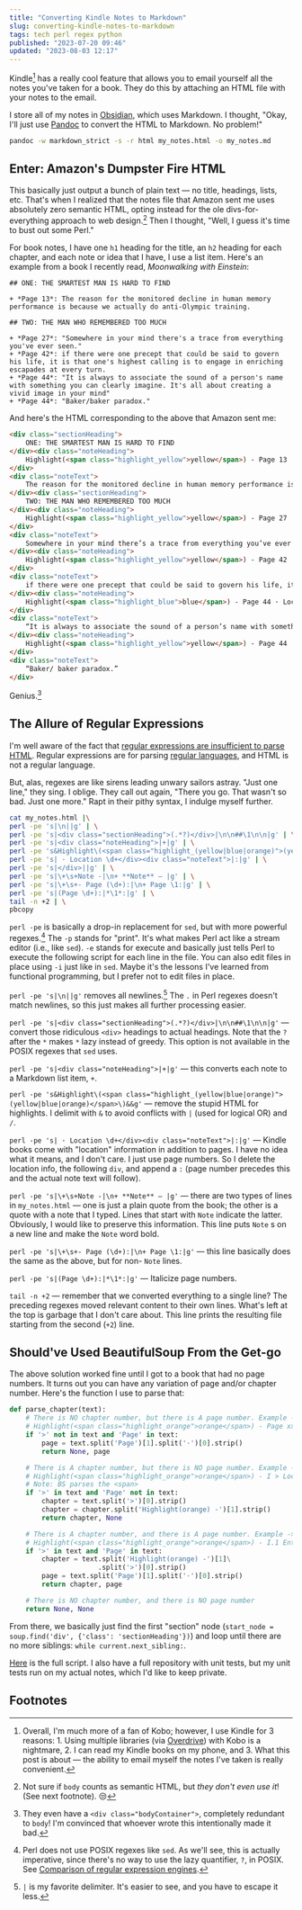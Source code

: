```yaml
---
title: "Converting Kindle Notes to Markdown"
slug: converting-kindle-notes-to-markdown
tags: tech perl regex python
published: "2023-07-20 09:46"
updated: "2023-08-03 12:17"
---
```


Kindle[^1] has a really cool feature that allows you to email yourself all the notes you've taken for a book. They do this by attaching an HTML file with your notes to the email.

I store all of my notes in [Obsidian](https://obsidian.md/), which uses Markdown. I thought, "Okay, I'll just use [Pandoc](https://pandoc.org/) to convert the HTML to Markdown. No problem!"

```bash 
pandoc -w markdown_strict -s -r html my_notes.html -o my_notes.md
```

## Enter: Amazon's Dumpster Fire HTML

This basically just output a bunch of plain text — no title, headings, lists, etc. That's when I realized that the notes file that Amazon sent me uses absolutely zero semantic HTML, opting instead for the ole divs-for-everything approach to web design.[^2] Then I thought, "Well, I guess it's time to bust out some Perl."

For book notes, I have one `h1` heading for the title, an `h2` heading for each chapter, and each note or idea that I have, I use a list item. Here's an example from a book I recently read, *Moonwalking with Einstein*:

```text
## ONE: THE SMARTEST MAN IS HARD TO FIND

+ *Page 13*: The reason for the monitored decline in human memory performance is because we actually do anti-Olympic training.

## TWO: THE MAN WHO REMEMBERED TOO MUCH

+ *Page 27*: "Somewhere in your mind there's a trace from everything you've ever seen."
+ *Page 42*: if there were one precept that could be said to govern his life, it is that one's highest calling is to engage in enriching escapades at every turn.
+ *Page 44*: "It is always to associate the sound of a person's name with something you can clearly imagine. It's all about creating a vivid image in your mind"
+ *Page 44*: "Baker/baker paradox."
```

And here's the HTML corresponding to the above that Amazon sent me:

```html
<div class="sectionHeading">
    ONE: THE SMARTEST MAN IS HARD TO FIND
</div><div class="noteHeading">
    Highlight(<span class="highlight_yellow">yellow</span>) - Page 13 · Location 287
</div>
<div class="noteText">
    The reason for the monitored decline in human memory performance is because we actually do anti-Olympic training.
</div><div class="sectionHeading">
    TWO: THE MAN WHO REMEMBERED TOO MUCH
</div><div class="noteHeading">
    Highlight(<span class="highlight_yellow">yellow</span>) - Page 27 · Location 472
</div>
<div class="noteText">
    Somewhere in your mind there’s a trace from everything you’ve ever seen.”
</div><div class="noteHeading">
    Highlight(<span class="highlight_yellow">yellow</span>) - Page 42 · Location 697
</div>
<div class="noteText">
    if there were one precept that could be said to govern his life, it is that one’s highest calling is to engage in enriching escapades at every turn.
</div><div class="noteHeading">
    Highlight(<span class="highlight_blue">blue</span>) - Page 44 · Location 721
</div>
<div class="noteText">
    “It is always to associate the sound of a person’s name with something you can clearly imagine. It’s all about creating a vivid image in your mind
</div><div class="noteHeading">
    Highlight(<span class="highlight_yellow">yellow</span>) - Page 44 · Location 728
</div>
<div class="noteText">
    “Baker/ baker paradox.”
</div>
```

Genius.[^3]

## The Allure of Regular Expressions

I'm well aware of the fact that [regular expressions are insufficient to parse HTML](https://stackoverflow.com/a/1732454). Regular expressions are for parsing [regular languages](https://en.wikipedia.org/wiki/Regular_grammar), and HTML is not a regular language.

But, alas, regexes are like sirens leading unwary sailors astray. "Just one line," they sing. I oblige. They call out again, "There you go. That wasn't so bad. Just one more." Rapt in their pithy syntax, I indulge myself further.

```bash 
cat my_notes.html |\
perl -pe 's|\n||g' | \
perl -pe 's|<div class="sectionHeading">(.*?)</div>|\n\n##\1\n\n|g' | \
perl -pe 's|<div class="noteHeading">|+|g' | \
perl -pe 's&Highlight\(<span class="highlight_(yellow|blue|orange)">(yellow|blue|orange)</span>\)&&g' | \
perl -pe 's| · Location \d+</div><div class="noteText">|:|g' | \
perl -pe 's|</div>||g' | \
perl -pe 's|\+\s+Note -|\n+ **Note** — |g' | \
perl -pe 's|\+\s+- Page (\d+):|\n+ Page \1:|g' | \
perl -pe 's|(Page \d+):|*\1*:|g' | \
tail -n +2 | \
pbcopy
```

`perl -pe` is basically a drop-in replacement for `sed`, but with more powerful regexes.[^4] The `-p` stands for "print". It's what makes Perl act like a stream editor (i.e., like `sed`). `-e` stands for execute and basically just tells Perl to execute the following script for each line in the file. You can also edit files in place using `-i` just like in `sed`. Maybe it's the lessons I've learned from functional programming, but I prefer not to edit files in place.

`perl -pe 's|\n||g'` removes all newlines.[^5] The `.` in Perl regexes doesn't match newlines, so this just makes all further processing easier.

`perl -pe 's|<div class="sectionHeading">(.*?)</div>|\n\n##\1\n\n|g'` — convert those ridiculous `<div>` headings to actual headings. Note that the `?` after the `*` makes `*` lazy instead of greedy. This option is not available in the POSIX regexes that `sed` uses.

`perl -pe 's|<div class="noteHeading">|+|g'` — this converts each note to a Markdown list item, `+`.

`perl -pe 's&Highlight\(<span class="highlight_(yellow|blue|orange)">(yellow|blue|orange)</span>\)&&g'` — remove the stupid HTML for highlights. I delimit with `&` to avoid conflicts with `|` (used for logical OR) and `/`.

`perl -pe 's| · Location \d+</div><div class="noteText">|:|g'` — Kindle books come with "location" information in addition to pages. I have no idea what it means, and I don't care. I just use page numbers. So I delete the location info, the following `div`, and append a `:` (page number precedes this and the actual note text will follow).

`perl -pe 's|\+\s+Note -|\n+ **Note** — |g'` — there are two types of lines in `my_notes.html` — one is just a plain quote from the book; the other is a quote with a note that I typed. Lines that start with `Note` indicate the latter. Obviously, I would like to preserve this information. This line puts `Note` s on a new line and make the `Note` word bold.

`perl -pe 's|\+\s+- Page (\d+):|\n+ Page \1:|g'` — this line basically does the same as the above, but for non- `Note` lines.

`perl -pe 's|(Page \d+):|*\1*:|g'` — Italicize page numbers.

`tail -n +2` — remember that we converted everything to a single line? The preceding regexes moved relevant content to their own lines. What's left at the top is garbage that I don't care about. This line prints the resulting file starting from the second (`+2`) line.

## Should've Used BeautifulSoup From the Get-go

The above solution worked fine until I got to a book that had no page numbers. It turns out you can have any variation of page and/or chapter number.  Here's the function I use to parse that:

```python
def parse_chapter(text):
    # There is NO chapter number, but there is A page number. Example ->
    # Highlight(<span class="highlight_orange">orange</span>) - Page xxvii · Location 381
    if '>' not in text and 'Page' in text:
        page = text.split('Page')[1].split('·')[0].strip()
        return None, page

    # There is A chapter number, but there is NO page number. Example ->
    # Highlight(<span class="highlight_orange">orange</span>) - I > Location 38
    # Note: BS parses the <span>
    if '>' in text and 'Page' not in text:
        chapter = text.split('>')[0].strip()
        chapter = chapter.split('Highlight(orange) -')[1].strip()
        return chapter, None

    # There is A chapter number, and there is A page number. Example ->
    # Highlight(<span class="highlight_orange">orange</span>) - I.1 Enter the two Bishops, [the Archbishop] of Canterbury and [the Bishop of] Ely. > Page 7 · Location 778
    if '>' in text and 'Page' in text:
        chapter = text.split('Highlight(orange) -')[1]\
                      .split('>')[0].strip()
        page = text.split('Page')[1].split('·')[0].strip()
        return chapter, page

    # There is NO chapter number, and there is NO page number
    return None, None
```

From there, we basically just find the first "section" node (`start_node = soup.find('div', {'class': 'sectionHeading'})`) and loop until there are no more siblings: `while current.next_sibling:`.

[Here](https://gist.github.com/dempe/f26536e2d04c2e8e815e0abf7d8d2d69) is the full script.  I also have a full repository with unit tests, but my unit tests run on my actual notes, which I'd like to keep private.

## Footnotes

[^1]: Overall, I'm much more of a fan of Kobo; however, I use Kindle for 3 reasons: 1. Using multiple libraries (via [Overdrive](https://www.overdrive.com/)) with Kobo is a nightmare, 2. I can read my Kindle books on my phone, and 3. What this post is about — the ability to email myself the notes I've taken is really convenient.

[^2]: Not sure if `body` counts as semantic HTML, but *they don't even use it*! (See next footnote). 😒

[^3]: They even have a `<div class="bodyContainer">`, completely redundant to `body`! I'm convinced that whoever wrote this intentionally made it bad.

[^4]: Perl does not use POSIX regexes like `sed`. As we'll see, this is actually imperative, since there's no way to use the lazy quantifier, `?`, in POSIX. See [Comparison of regular expression engines](https://en.wikipedia.org/wiki/Comparison_of_regular_expression_engines#Language_features).

[^5]: `|` is my favorite delimiter. It's easier to see, and you have to escape it less.



